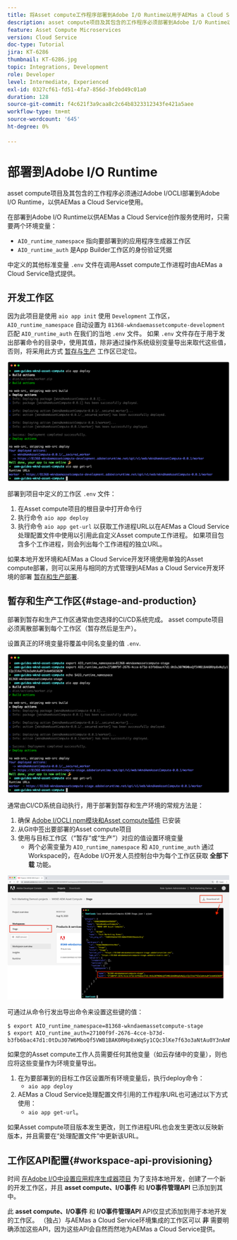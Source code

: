 ```yaml
---
title: 将Asset compute工作程序部署到Adobe I/O Runtime以用于AEMas a Cloud Service
description: asset compute项目及其包含的工作程序必须部署到Adobe I/O Runtime以供AEMas a Cloud Service使用。
feature: Asset Compute Microservices
version: Cloud Service
doc-type: Tutorial
jira: KT-6286
thumbnail: KT-6286.jpg
topic: Integrations, Development
role: Developer
level: Intermediate, Experienced
exl-id: 0327cf61-fd51-4fa7-856d-3febd49c01a0
duration: 128
source-git-commit: f4c621f3a9caa8c2c64b8323312343fe421a5aee
workflow-type: tm+mt
source-wordcount: '645'
ht-degree: 0%

---
```


# 部署到Adobe I/O Runtime

asset compute项目及其包含的工作程序必须通过Adobe I/OCLI部署到Adobe I/O Runtime，以供AEMas a Cloud Service使用。

在部署到Adobe I/O Runtime以供AEMas a Cloud Service创作服务使用时，只需要两个环境变量：

+ `AIO_runtime_namespace` 指向要部署到的应用程序生成器工作区
+ `AIO_runtime_auth` 是App Builder工作区的身份验证凭据

中定义的其他标准变量 `.env` 文件在调用Asset compute工作进程时由AEMas a Cloud Service隐式提供。

## 开发工作区

因为此项目是使用 `aio app init` 使用 `Development` 工作区， `AIO_runtime_namespace` 自动设置为 `81368-wkndaemassetcompute-development` 匹配 `AIO_runtime_auth` 在我们的当地 `.env` 文件。  如果 `.env` 文件存在于用于发出部署命令的目录中，使用其值，除非通过操作系统级别变量导出来取代这些值，否则，将采用此方式 [暂存与生产](#stage-and-production) 工作区已定位。

![使用.env变量部署aio应用程序](./assets/runtime/development__aio.png)

部署到项目中定义的工作区 `.env` 文件：

1. 在Asset compute项目的根目录中打开命令行
1. 执行命令 `aio app deploy`
1. 执行命令 `aio app get-url` 以获取工作进程URL以在AEMas a Cloud Service处理配置文件中使用以引用此自定义Asset compute工作进程。 如果项目包含多个工作进程，则会列出每个工作进程的独立URL。

如果本地开发环境和AEMas a Cloud Service开发环境使用单独的Asset compute部署，则可以采用与相同的方式管理到AEMas a Cloud Service开发环境的部署 [暂存和生产部署](#stage-and-production).

## 暂存和生产工作区{#stage-and-production}

部署到暂存和生产工作区通常由您选择的CI/CD系统完成。 asset compute项目必须离散部署到每个工作区（暂存然后是生产）。

设置真正的环境变量将覆盖中同名变量的值 `.env`.

![使用导出变量部署aio应用程序](./assets/runtime/stage__export-and-aio.png)

通常由CI/CD系统自动执行，用于部署到暂存和生产环境的常规方法是：

1. 确保 [Adobe I/OCLI npm模块和Asset compute插件](../set-up/development-environment.md#aio) 已安装
1. 从Git中签出要部署的Asset compute项目
1. 使用与目标工作区（“暂存”或“生产”）对应的值设置环境变量
   + 两个必需变量为 `AIO_runtime_namespace` 和 `AIO_runtime_auth` 通过Workspace的，在Adobe I/O开发人员控制台中为每个工作区获取 __全部下载__ 功能。

![Adobe Developer控制台 — AIO运行时命名空间和身份验证](./assets/runtime/stage-auth-namespace.png)

可通过从命令行发出导出命令来设置这些键的值：

```
$ export AIO_runtime_namespace=81368-wkndaemassetcompute-stage
$ export AIO_runtime_auth=27100f9f-2676-4cce-b73d-b3fb6bac47d1:0tDu307W6MboQf5VWB1BAK0RHp8xWqSy1CQc3lKe7f63o3aNtAu0Y3nAmN56502W
```

如果您的Asset compute工作人员需要任何其他变量（如云存储中的变量），则也应将这些变量作为环境变量导出。

1. 在为要部署到的目标工作区设置所有环境变量后，执行deploy命令：
   + `aio app deploy`
1. AEMas a Cloud Service处理配置文件引用的工作程序URL也可通过以下方式使用：
   + `aio app get-url`。

如果Asset compute项目版本发生更改，则工作进程URL也会发生更改以反映新版本，并且需要在“处理配置文件”中更新该URL。

## 工作区API配置{#workspace-api-provisioning}

时间 [在Adobe I/O中设置应用程序生成器项目](../set-up/app-builder.md) 为了支持本地开发，创建了一个新的开发工作区，并且 __asset compute、I/O事件__ 和 __I/O事件管理API__ 已添加到其中。

此 __asset compute、I/O事件__ 和 __I/O事件管理API__ API仅显式添加到用于本地开发的工作区。 （独占）与AEMas a Cloud Service环境集成的工作区可以 __非__ 需要明确添加这些API，因为这些API会自然而然地为AEMas a Cloud Service提供。
